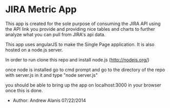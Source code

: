 JIRA Metric App
=============

This app is created for the sole purpose of consuming the JIRA API using the API link you provide and providing nice tables and charts to further analyze what you can pull from JIRA's api data.

This app uses angularJS to make the Single Page application.  It is also hosted on a node.js server.

In order to run clone this repo and install node.js (http://nodejs.org/)

once node is installed go to cmd prompt and go to the directory of the repo with server.js in it and type "node server.js"

you should be able to bring up the app on localhost:3000 in your browser once this is done.



* Author: Andrew Alanis 07/22/2014